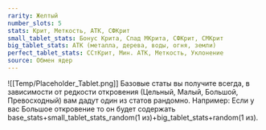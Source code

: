 ```yaml
---
rarity: Желтый
number_slots: 5
stats: Крит, Меткость, АТК, СФКрит
small_tablet_stats: Бонус Крита, Спад МКрита, СФКрит, СМКрит
big_tablet_stats: АТК (металла, дерева, воды, огня, земли)
perfect_tablet_stats: ССтКрит, Мин. АТК, Меткость, Уклонение
source: Обмен ядер
---
```

![[Temp/Placeholder_Tablet.png]]
Базовые статы вы получите всегда, в зависимости от редкости откровения (Цельный, Малый, Большой, Превосходный) вам дадут один из статов рандомно. Например: Если у вас Большое откровение то он будет содержать base_stats+small_tablet_stats_random(1 из)+big_tablet_stats+random(1 из).
